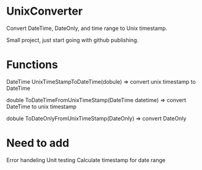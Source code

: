 # UnixConverter
Convert DateTime, DateOnly, and time range to Unix timestamp.

Small project, just start going with github publishing. 

# Functions

DateTime UnixTimeStampToDateTime(dobule) => convert unix timestamp to DateTime 

double ToDateTimeFromUnixTimeStamp(DateTime datetime) => convert DateTime to unix timestamp

dobule  ToDateOnlyFromUnixTimeStamp(DateOnly) => convert DateOnly 

# Need to add

Error handeling 
Unit testing
Calculate timestamp for date range 
